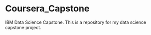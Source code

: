 # Coursera_Capstone
IBM Data Science Capstone. This is a repository for my data science capstone project. 
